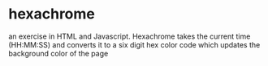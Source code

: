 # hexachrome

an exercise in HTML and Javascript.  Hexachrome takes the current time (HH:MM:SS) and converts it to a six digit hex color code which updates the background color of the page
